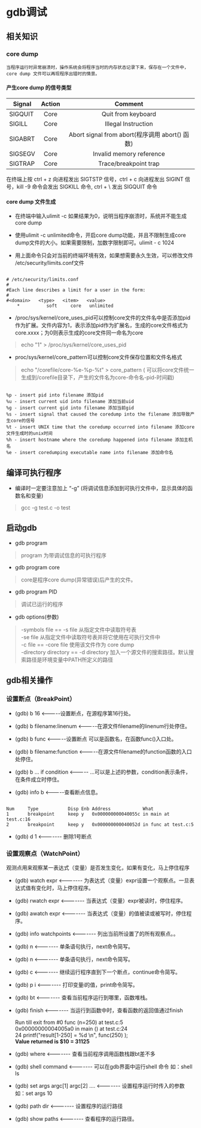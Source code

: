 # gdb调试

## 相关知识

### core dump

	当程序运行时异常崩溃时，操作系统会将程序当时的内存状态记录下来，保存在一个文件中，core dump 文件可以再现程序出错时的情景。
	
#### 产生core dump 的信号类型

| Signal    |  Action  |  Comment                                         |
| -------   |  :-----: |  :---------------------------------------:       |
| SIGQUIT   |   Core   |  Quit from keyboard                              |
| SIGILL    |   Core   |  Illegal Instruction                             |
| SIGABRT   |   Core   |  Abort signal from abort(程序调用 abort() 函数)  |
| SIGSEGV   |   Core   |  Invalid memory reference                        |
| SIGTRAP   |   Core   |  Trace/breakpoint trap                           |

在终端上按 ctrl + z 向进程发出 SIGTSTP 信号，ctrl + c 向进程发出 SIGINT 信号，kill -9 命令会发出 SIGKILL 命令, ctrl + \ 发出 SIGQUIT 命令

#### core dump 文件生成

-  在终端中输入ulimit -c 如果结果为0，说明当程序崩溃时，系统并不能生成core dump

- 使用ulimit -c unlimited命令，开启core dump功能，并且不限制生成core dump文件的大小。如果需要限制，加数字限制即可。ulimit - c 1024

- 用上面命令只会对当前的终端环境有效，如果想需要永久生效，可以修改文件 /etc/security/limits.conf文件

```

# /etc/security/limits.conf
#
#Each line describes a limit for a user in the form:
#
#<domain>   <type>   <item>   <value>
    *          soft     core   unlimited

```

- /proc/sys/kernel/core_uses_pid可以控制core文件的文件名中是否添加pid作为扩展。文件内容为1，表示添加pid作为扩展名，生成的core文件格式为core.xxxx；为0则表示生成的core文件同一命名为core
> echo "1" > /proc/sys/kernel/core_uses_pid

- proc/sys/kernel/core_pattern可以控制core文件保存位置和文件名格式
> echo "/corefile/core-%e-%p-%t" > core_pattern  ( 可以将core文件统一生成到/corefile目录下，产生的文件名为core-命令名-pid-时间戳) 

```

%p - insert pid into filename 添加pid
%u - insert current uid into filename 添加当前uid
%g - insert current gid into filename 添加当前gid
%s - insert signal that caused the coredump into the filename 添加导致产生core的信号
%t - insert UNIX time that the coredump occurred into filename 添加core文件生成时的unix时间
%h - insert hostname where the coredump happened into filename 添加主机名
%e - insert coredumping executable name into filename 添加命令名

```

## 编译可执行程序

- 编译时一定要注意加上 “-g” (将调试信息添加到可执行文件中，显示具体的函数名和变量)
> gcc -g test.c -o test

## 启动gdb

- gdb  program
> program 为带调试信息的可执行程序

- gdb program core
> core是程序core dump(异常错误)后产生的文件。

- gdb program PID
> 调试已运行的程序

- gdb options(参数)

> -symbols file  == -s file 从指定文件中读取符号表  
> -se file  从指定文件中读取符号表并将它使用在可执行文件中  
> -c file == -core file 使用该文件作为 core dump   
> -directory directory == -d directory  加入一个源文件的搜索路径。默认搜索路径是环境变量中PATH所定义的路径  

## gdb相关操作

### 设置断点（BreakPoint）

- (gdb) b 16                   <-----设置断点，在源程序第16行处。

- (gdb) b filename:linenum     <-----在源文件filename的linenum行处停住。

- (gdb) b func                 <-----设置断点 可以是函数名，在函数func()入口处。

- (gdb) b filename:function    <-----在源文件filename的function函数的入口处停住。

- (gdb) b ... if condition     <----- ...可以是上述的参数，condition表示条件，在条件成立时停住。

- (gdb) info b                 <-----查看断点信息。

```

Num     Type           Disp Enb Address            What
1       breakpoint     keep y   0x000000000040055c in main at test.c:16
2       breakpoint     keep y   0x000000000040052d in func at test.c:5

```

- (gdb) d 1        <------- 删除1号断点


### 设置观察点（WatchPoint）

观测点用来观察某一表达式（变量）是否发生变化，如果有变化，马上停住程序

- (gdb) watch expr            <-------  为表达式（变量）expr设置一个观察点。一旦表达式值有变化时，马上停住程序。

- (gdb) rwatch expr           <------- 当表达式（变量）expr被读时，停住程序。

- (gdb) awatch expr           <------- 当表达式（变量）的值被读或被写时，停住程序。

- (gdb) info watchpoints      <------- 列出当前所设置了的所有观察点。。






- (gdb) n          <------- 单条语句执行，next命令简写。

- (gdb) n          <------- 单条语句执行，next命令简写。

- (gdb) c          <------- 继续运行程序直到下一个断点，continue命令简写。

- (gdb) p i        <------- 打印变量i的值，print命令简写。

- (gdb) bt         <------- 查看当前程序运行到哪里，函数堆栈。

- (gdb) finish     <------- 当运行到函数中时，查看函数的返回值通过finish

  Run till exit from #0  func (n=250) at test.c:5  
  0x00000000004005a0 in main () at test.c:24  
  24         printf("result[1-250] = %d \n", func(250) );  
  **Value returned is $10 = 31125**
  
- (gdb) where                            <------- 查看当前程序调用函数栈跟bt差不多
                                        
- (gdb) shell command                    <------- 可以在gdb界面中运行shell 命令 如：shell ls

- (gdb) set args argc[1] argc[2] ....    <------- 设置程序运行时传入的参数 如：set args 10 

- (gdb) path  dir                        <------- 设置程序的运行路径

- (gdb) show paths                       <------- 查看程序的运行路径。
